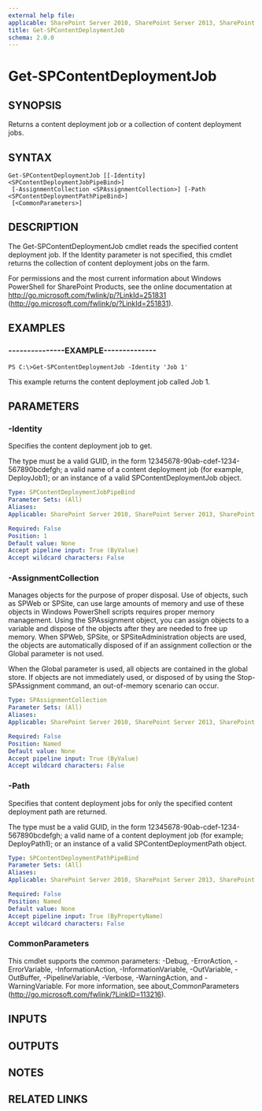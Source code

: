 ```yaml
---
external help file: 
applicable: SharePoint Server 2010, SharePoint Server 2013, SharePoint Server 2016
title: Get-SPContentDeploymentJob
schema: 2.0.0
---
```


# Get-SPContentDeploymentJob

## SYNOPSIS
Returns a content deployment job or a collection of content deployment jobs.

## SYNTAX

```
Get-SPContentDeploymentJob [[-Identity] <SPContentDeploymentJobPipeBind>]
 [-AssignmentCollection <SPAssignmentCollection>] [-Path <SPContentDeploymentPathPipeBind>]
 [<CommonParameters>]
```

## DESCRIPTION
The Get-SPContentDeploymentJob cmdlet reads the specified content deployment job.
If the Identity parameter is not specified, this cmdlet returns the collection of content deployment jobs on the farm.

For permissions and the most current information about Windows PowerShell for SharePoint Products, see the online documentation at http://go.microsoft.com/fwlink/p/?LinkId=251831 (http://go.microsoft.com/fwlink/p/?LinkId=251831).

## EXAMPLES

### ---------------EXAMPLE-------------- 
```
PS C:\>Get-SPContentDeploymentJob -Identity 'Job 1'
```

This example returns the content deployment job called Job 1.

## PARAMETERS

### -Identity
Specifies the content deployment job to get.

The type must be a valid GUID, in the form 12345678-90ab-cdef-1234-567890bcdefgh; a valid name of a content deployment job (for example, DeployJob1); or an instance of a valid SPContentDeploymentJob object.

```yaml
Type: SPContentDeploymentJobPipeBind
Parameter Sets: (All)
Aliases: 
Applicable: SharePoint Server 2010, SharePoint Server 2013, SharePoint Server 2016

Required: False
Position: 1
Default value: None
Accept pipeline input: True (ByValue)
Accept wildcard characters: False
```

### -AssignmentCollection
Manages objects for the purpose of proper disposal.
Use of objects, such as SPWeb or SPSite, can use large amounts of memory and use of these objects in Windows PowerShell scripts requires proper memory management.
Using the SPAssignment object, you can assign objects to a variable and dispose of the objects after they are needed to free up memory.
When SPWeb, SPSite, or SPSiteAdministration objects are used, the objects are automatically disposed of if an assignment collection or the Global parameter is not used.

When the Global parameter is used, all objects are contained in the global store.
If objects are not immediately used, or disposed of by using the Stop-SPAssignment command, an out-of-memory scenario can occur.

```yaml
Type: SPAssignmentCollection
Parameter Sets: (All)
Aliases: 
Applicable: SharePoint Server 2010, SharePoint Server 2013, SharePoint Server 2016

Required: False
Position: Named
Default value: None
Accept pipeline input: True (ByValue)
Accept wildcard characters: False
```

### -Path
Specifies that content deployment jobs for only the specified content deployment path are returned.

The type must be a valid GUID, in the form 12345678-90ab-cdef-1234-567890bcdefgh; a valid name of a content deployment job (for example; DeployPath1); or an instance of a valid SPContentDeploymentPath object.

```yaml
Type: SPContentDeploymentPathPipeBind
Parameter Sets: (All)
Aliases: 
Applicable: SharePoint Server 2010, SharePoint Server 2013, SharePoint Server 2016

Required: False
Position: Named
Default value: None
Accept pipeline input: True (ByPropertyName)
Accept wildcard characters: False
```

### CommonParameters
This cmdlet supports the common parameters: -Debug, -ErrorAction, -ErrorVariable, -InformationAction, -InformationVariable, -OutVariable, -OutBuffer, -PipelineVariable, -Verbose, -WarningAction, and -WarningVariable. For more information, see about_CommonParameters (http://go.microsoft.com/fwlink/?LinkID=113216).

## INPUTS

## OUTPUTS

## NOTES

## RELATED LINKS

